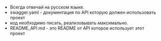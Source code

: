 - Всегда отвечай на русском языке.
- swagger.yaml - документация по API которую должен использовать проект
- код необходимо писать, реализовывать максимально.
- README_API.md - это README от API которое использует этот проект